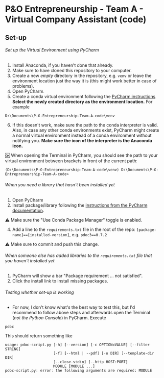 # P&O Entrepreneurship - Team A - Virtual Company Assistant (code)

## Set-up
###### Set up the Virtual Environment using PyCharm
1. Install Anaconda, if you haven't done that already.
2. Make sure to have cloned this repository to your computer.
3. Create a new *empty* directory in the repository, e.g. `venv` or leave the environment location just the way it is (this might work better in case of problems).
4. Open PyCharm.
5. Create a conda virtual environment following the [PyCharm instructions](https://www.jetbrains.com/help/pycharm/conda-support-creating-conda-virtual-environment.html). **Select the newly created directory as the environment location.** For example
```
D:\Documents\P-O-Entrepreneurship-Team-A-code\venv
```

6. If this doesn't work, make sure the path to the conda interpreter is valid. Also, in case any other conda environments exist, PyCharm might create a normal virtual environment instead of a conda environment without notifying you. **Make sure the icon of the interpreter is the Anaconda icon.**

:ok: When opening the Terminal in PyCharm, you should see the path to your virtual environment between brackets in front of the current path:
```
(D:\Documents\P-O-Entrepreneurship-Team-A-code\venv) D:\Documents\P-O-Entrepreneurship-Team-A-code>
```

###### When you need a library that hasn't been installed yet
1. Open PyCharm
2. Install package/library following the [instructions from the PyCharm documentation](https://www.jetbrains.com/help/pycharm/installing-uninstalling-and-upgrading-packages.html).

:warning: Make sure the "Use Conda Package Manager" toggle is enabled.

4. Add a line to the `requirements.txt` file in the root of the repo: `[package-name]==[installed-version]`, e.g. `pdoc3==0.7.2`

:warning: Make sure to commit and push this change.

###### When someone else has added libraries to the `requirements.txt` file that you haven't installed yet
1. PyCharm will show a bar "Package requirement	... not satisfied".
2. Click the install link to install missing packages.

###### Testing whether set-up is working
- For now, I don't know what's the best way to test this, but I'd recommend to follow above steps and afterwards open the Terminal (*not the Python Console*) in PyCharm.
Execute
```
pdoc
```
This should return something like
```
usage: pdoc-script.py [-h] [--version] [-c OPTION=VALUE] [--filter STRING]
                      [-f] [--html | --pdf] [-o DIR] [--template-dir DIR]
                      [--close-stdin] [--http HOST:PORT]
                      MODULE [MODULE ...]
pdoc-script.py: error: the following arguments are required: MODULE
```
 
